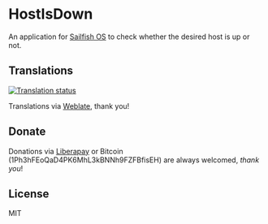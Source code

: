 # HostIsDown

An application for [Sailfish OS](https://sailfishos.org) to check whether the desired host is up or not.

## Translations

[![Translation status](https://hosted.weblate.org/widgets/harbour-hostisdown/-/svg-badge.svg)](https://hosted.weblate.org/engage/harbour-hostisdown/?utm_source=widget)

Translations via [Weblate](https://hosted.weblate.org/projects/harbour-hostisdown/), thank you!

## Donate

Donations via [Liberapay](https://liberapay.com/ilpianista) or Bitcoin (1Ph3hFEoQaD4PK6MhL3kBNNh9FZFBfisEH) are always welcomed, _thank you_!

## License

MIT
